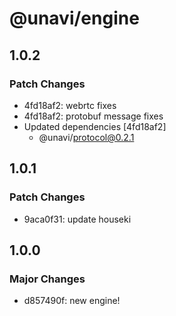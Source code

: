 # @unavi/engine

## 1.0.2

### Patch Changes

- 4fd18af2: webrtc fixes
- 4fd18af2: protobuf message fixes
- Updated dependencies [4fd18af2]
  - @unavi/protocol@0.2.1

## 1.0.1

### Patch Changes

- 9aca0f31: update houseki

## 1.0.0

### Major Changes

- d857490f: new engine!
